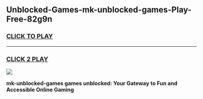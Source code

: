 
## Unblocked-Games-mk-unblocked-games-Play-Free-82g9n
<h3>
<a href="https://premium76.site?title=mk-unblocked-games&ref=17A">CLICK TO PLAY</a></h3>
<hr>

<h3>
<a href="https://premium76.site?title=mk-unblocked-games&ref=17A">CLICK 2 PLAY</a>
  
</h3>

<a href="https://premium76.site?title=mk-unblocked-games&ref=17A"><img src="https://clearcache.store/games.png"></a>


**mk-unblocked-games games unblocked: Your Gateway to Fun and Accessible Online Gaming**
